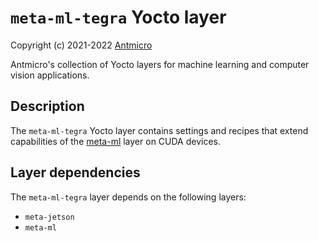 # `meta-ml-tegra` Yocto layer

Copyright (c) 2021-2022 [Antmicro](https://www.antmicro.com)

Antmicro's collection of Yocto layers for machine learning and computer vision applications.

## Description

The `meta-ml-tegra` Yocto layer contains settings and recipes that extend capabilities of the [meta-ml](../meta-ml) layer on CUDA devices.


## Layer dependencies

The `meta-ml-tegra` layer depends on the following layers:
* `meta-jetson`
* `meta-ml`
